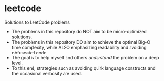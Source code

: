 # leetcode
Solutions to LeetCode problems

* The problems in this repository do NOT aim to be micro-optimized solutions.
* The problems in this repository DO aim to achieve the optimal Big-O time complexity, while ALSO emphasizing readability and avoiding obfuscated code.
* The goal is to help myself and others *understand* the problem on a deep level.
* To this end, strategies such as avoiding quirk language constructs and the occasional verbosity are used.
